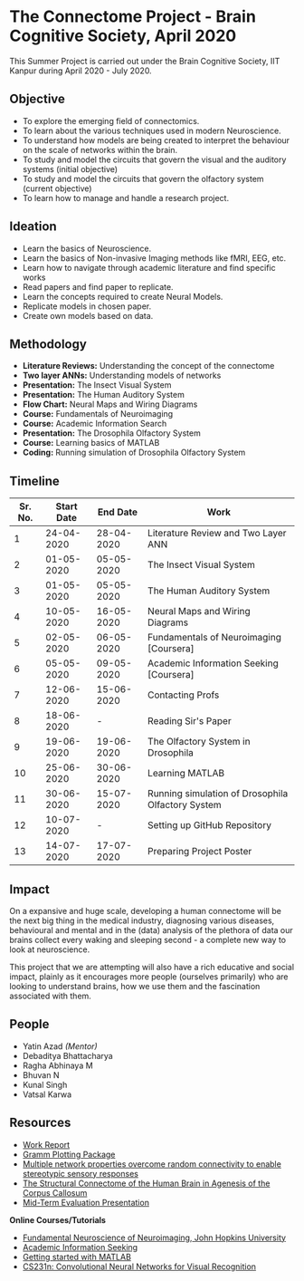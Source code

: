 # The Connectome Project - Brain Cognitive Society, April 2020

This Summer Project is carried out under the Brain Cognitive Society, IIT Kanpur during April 2020 - July 2020.

## Objective

* To explore the emerging field of connectomics.
* To learn about the various techniques used in modern Neuroscience.
* To understand how models are being created to interpret the behaviour on the scale of networks within the brain.
* To study and model the circuits that govern the visual and the auditory systems (initial objective)
* To study and model the circuits that govern the olfactory system (current objective)
* To learn how to manage and handle a research project.

## Ideation

* Learn the basics of Neuroscience.
* Learn the basics of Non-invasive Imaging methods like fMRI, EEG, etc.
* Learn how to navigate through academic literature and find specific works
* Read papers and find paper to replicate.
* Learn the concepts required to create Neural Models.
* Replicate models in chosen paper.
* Create own models based on data.

## Methodology

* **Literature Reviews:** Understanding the concept of the connectome
* **Two layer ANNs:** Understanding models of networks
* **Presentation:** The Insect Visual System
* **Presentation:** The Human Auditory System
* **Flow Chart:** Neural Maps and Wiring Diagrams
* **Course:** Fundamentals of Neuroimaging
* **Course:** Academic Information Search
* **Presentation:** The Drosophila Olfactory System
* **Course:** Learning basics of MATLAB
* **Coding:** Running simulation of Drosophila Olfactory System


## Timeline
| Sr. No. 	| Start Date 	| End Date   	| Work                                    	              |
|---------	|------------	|------------	|-------------------------------------------------------- |
|       1 	| 24-04-2020 	| 28-04-2020 	| Literature Review and Two Layer ANN     	              |
|       2 	| 01-05-2020 	| 05-05-2020 	| The Insect Visual System                	              |
|       3 	| 01-05-2020 	| 05-05-2020 	| The Human Auditory System                             	|
|       4 	| 10-05-2020 	| 16-05-2020 	| Neural Maps and Wiring Diagrams                       	|
|       5 	| 02-05-2020 	| 06-05-2020 	| Fundamentals of Neuroimaging [Coursera]               	|
|       6 	| 05-05-2020 	| 09-05-2020 	| Academic Information Seeking [Coursera]                	|
|       7 	| 12-06-2020 	| 15-06-2020 	| Contacting Profs                                       	|
|       8 	| 18-06-2020 	| -          	| Reading Sir's Paper                                   	|
|       9 	| 19-06-2020 	| 19-06-2020 	| The Olfactory System in Drosophila                    	|
|      10 	| 25-06-2020 	| 30-06-2020 	| Learning MATLAB                         	              |
|      11 	| 30-06-2020 	| 15-07-2020 	| Running simulation of Drosophila Olfactory System      	|
|      12 	| 10-07-2020 	| -          	| Setting up GitHub Repository            	              |
|      13 	| 14-07-2020 	| 17-07-2020 	| Preparing Project Poster                	              |
## Impact

On a expansive and huge scale, developing a human connectome will be the next big thing in the medical industry, diagnosing various diseases, behavioural and mental and in the (data) analysis of the plethora of data our brains collect every waking and sleeping second - a complete new way to look at neuroscience. 

This project that we are attempting will also have a rich educative and social impact, plainly as it encourages more people (ourselves primarily) who are looking to understand brains, how we use them and the fascination associated with them. 

## People
* Yatin Azad *(Mentor)*
* Debaditya Bhattacharya
* Ragha Abhinaya M
* Bhuvan N
* Kunal Singh
* Vatsal Karwa

## Resources
* [Work Report](https://docs.google.com/spreadsheets/d/1LxaGLO2q_xohDhBhapvr1VeKXu5LyoTtZhdbx-raFA8/edit#gid=0)
* [Gramm Plotting Package](https://in.mathworks.com/matlabcentral/fileexchange/54465-gramm-complete-data-visualization-toolbox-ggplot2-r-like)
* [Multiple network properties overcome random connectivity to enable stereotypic sensory responses](https://www.nature.com/articles/s41467-020-14836-6)
* [The Structural Connectome of the Human Brain in Agenesis of the Corpus Callosum](https://pubmed.ncbi.nlm.nih.gov/23268782/)
* [Mid-Term Evaluation Presentation](https://docs.google.com/presentation/d/17blXLpJH8sbVpaOpVS3QvozIyz4qlTdl1BGAbhPIg7M/edit?usp=sharing)

**Online Courses/Tutorials** 
* [Fundamental Neuroscience of Neuroimaging, John Hopkins University](https://www.coursera.org/learn/neuroscience-neuroimaging/home/welcome)
* [Academic Information Seeking](https://www.coursera.org/learn/academicinfoseek)
* [Getting started with MATLAB](https://matlabacademy.mathworks.com/R2020a/portal.html?course=gettingstarted)
* [CS231n: Convolutional Neural Networks for Visual Recognition](http://cs231n.stanford.edu/syllabus.html)


